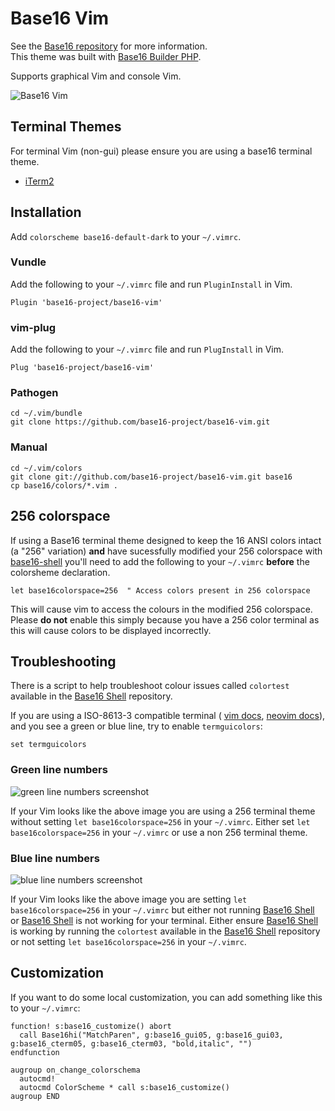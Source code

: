 # Base16 Vim
See the [Base16 repository](https://github.com/base16-project/base16) for more information.  
This theme was built with [Base16 Builder PHP](https://github.com/chriskempson/base16-builder-php).

Supports graphical Vim and console Vim.

![Base16 Vim](https://raw.github.com/base16-project/base16-vim/master/base16-vim.png)

## Terminal Themes
For terminal Vim (non-gui) please ensure you are using a base16 terminal theme.

* [iTerm2](https://github.com/chriskempson/base16-iterm2)

## Installation

Add `colorscheme base16-default-dark` to your `~/.vimrc`.

### Vundle
Add the following to your `~/.vimrc` file and run `PluginInstall` in Vim.

    Plugin 'base16-project/base16-vim'

### vim-plug
Add the following to your `~/.vimrc` file and run `PlugInstall` in Vim.

    Plug 'base16-project/base16-vim'

### Pathogen

    cd ~/.vim/bundle
    git clone https://github.com/base16-project/base16-vim.git

### Manual

    cd ~/.vim/colors
    git clone git://github.com/base16-project/base16-vim.git base16
    cp base16/colors/*.vim .
    
## 256 colorspace 
If using a Base16 terminal theme designed to keep the 16 ANSI colors intact (a "256" variation) **and** have sucessfully modified your 256 colorspace with [base16-shell](https://github.com/base16-project/base16-shell) you'll need to add the following to your `~/.vimrc` **before** the colorsheme declaration.

    let base16colorspace=256  " Access colors present in 256 colorspace

This will cause vim to access the colours in the modified 256 colorspace. Please **do not** enable this simply because you have a 256 color terminal as this will cause colors to be displayed incorrectly. 

## Troubleshooting
There is a script to help troubleshoot colour issues called `colortest` available in the [Base16 Shell](https://github.com/base16-project/base16-shell) repository.

If you are using a ISO-8613-3 compatible terminal (
[vim docs](https://github.com/vim/vim/blob/23c1b2b018c8121ca5fcc247e37966428bf8ca66/runtime/doc/options.txt#L7876),
[neovim docs](https://neovim.io/doc/user/options.html#'termguicolors')), and
you see a green or blue line, try to enable `termguicolors`:

```vim
set termguicolors
```

### Green line numbers
![green line numbers screenshot](https://raw.github.com/base16-project/base16-vim/master/without-base16colorspace-256-with-256-terminal-theme.png)

If your Vim looks like the above image you are using a 256 terminal theme without setting `let base16colorspace=256` in your `~/.vimrc`. Either set `let base16colorspace=256` in your `~/.vimrc` or use a non 256 terminal theme.

### Blue line numbers
![blue line numbers screenshot](https://raw.github.com/base16-project/base16-vim/master/with-base16colorspace-256-without-base16-shell.png)

If your Vim looks like the above image you are setting `let base16colorspace=256` in your `~/.vimrc` but either not running [Base16 Shell](https://github.com/base16-project/base16-shell) or [Base16 Shell](https://github.com/base16-project/base16-shell) is not working for your terminal. Either ensure [Base16 Shell](https://github.com/base16-project/base16-shell) is working by running the `colortest` available in the [Base16 Shell](https://github.com/base16-project/base16-shell) repository or not setting `let base16colorspace=256` in your `~/.vimrc`.

## Customization
If you want to do some local customization, you can add something like this to your `~/.vimrc`:

```vim
function! s:base16_customize() abort
  call Base16hi("MatchParen", g:base16_gui05, g:base16_gui03, g:base16_cterm05, g:base16_cterm03, "bold,italic", "")
endfunction

augroup on_change_colorschema
  autocmd!
  autocmd ColorScheme * call s:base16_customize()
augroup END
```
